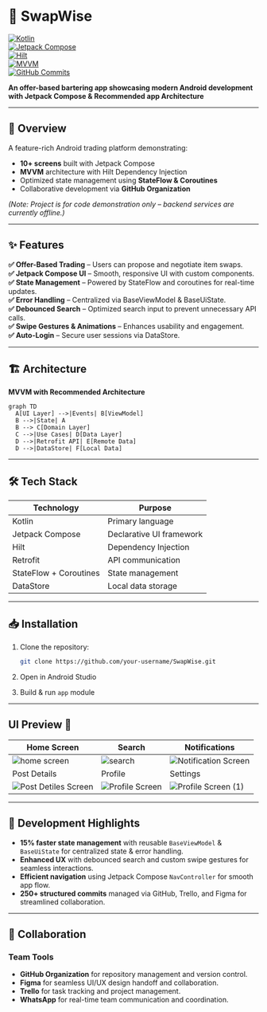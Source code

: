 # 🔄 SwapWise  

[![Kotlin](https://img.shields.io/badge/Kotlin-2.0.0-blue?logo=kotlin)](https://kotlinlang.org/)  
[![Jetpack Compose](https://img.shields.io/badge/Jetpack%20Compose-2.0.0-4285F4?logo=jetpack-compose)](https://developer.android.com/jetpack/compose)  
[![Hilt](https://img.shields.io/badge/Hilt-Dependency%20Injection-FF8C42?logo=hilt)](https://dagger.dev/hilt/)  
[![MVVM](https://img.shields.io/badge/Architecture-MVVM-6A1B9A)](https://developer.android.com/jetpack/guide)  
[![GitHub Commits](https://img.shields.io/badge/Commits-250%2B-brightgreen)](https://github.com/IugGraduation/Android/commits/main)  

**An offer-based bartering app showcasing modern Android development with Jetpack Compose & Recommended app Architecture**  

---

## 📌 Overview  
A feature-rich Android trading platform demonstrating:  
- **10+ screens** built with Jetpack Compose  
- **MVVM** architecture with Hilt Dependency Injection  
- Optimized state management using **StateFlow & Coroutines**  
- Collaborative development via **GitHub Organization**  

*(Note: Project is for code demonstration only – backend services are currently offline.)*

---

## ✨ Features  
**✅ Offer-Based Trading** – Users can propose and negotiate item swaps.  
**✅ Jetpack Compose UI** – Smooth, responsive UI with custom components.  
**✅ State Management** – Powered by StateFlow and coroutines for real-time updates.  
**✅ Error Handling** – Centralized via BaseViewModel & BaseUiState.  
**✅ Debounced Search** – Optimized search input to prevent unnecessary API calls.  
**✅ Swipe Gestures & Animations** – Enhances usability and engagement.  
**✅ Auto-Login** – Secure user sessions via DataStore.  

---

## 🏗 Architecture  
**MVVM with Recommended Architecture**  
```mermaid
graph TD
  A[UI Layer] -->|Events| B[ViewModel]
  B -->|State| A
  B --> C[Domain Layer]
  C -->|Use Cases| D[Data Layer]
  D -->|Retrofit API| E[Remote Data]
  D -->|DataStore| F[Local Data]
```

---

## 🛠 Tech Stack

| **Technology**         | **Purpose**                    |
|------------------------|--------------------------------|
| Kotlin                 | Primary language               |
| Jetpack Compose        | Declarative UI framework       |
| Hilt                   | Dependency Injection           |
| Retrofit               | API communication              |
| StateFlow + Coroutines | State management               |
| DataStore              | Local data storage             |

---

## 📥 Installation

1. Clone the repository:

   ```bash
   git clone https://github.com/your-username/SwapWise.git

2. Open in Android Studio

3. Build & run `app` module

---

## UI Preview 📸

| Home Screen |Search | Notifications |
|----------|----------|----------|
| ![home screen](https://github.com/user-attachments/assets/ba559534-54b7-444b-8b45-10ad85026b75) | ![search](https://github.com/user-attachments/assets/7d81eef9-7d1d-42ae-a9bc-04c02cf1a164) |![Notification Screen](https://github.com/user-attachments/assets/f4fe517c-3843-4991-83aa-62c8b0161fb1) |
| Post Details | Profile | Settings |
| ![Post Detiles Screen](https://github.com/user-attachments/assets/e6f7000c-fc85-42ae-a92e-24e72f878819) | ![Profile Screen](https://github.com/user-attachments/assets/8f585ad9-81e6-43fa-a3a1-2a73e8b337d5) | ![Profile Screen (1)](https://github.com/user-attachments/assets/53c02ffc-32b0-4347-9980-948552d5e32c) |






---

## 🚀 Development Highlights  
- **15% faster state management** with reusable `BaseViewModel` & `BaseUiState` for centralized state & error handling.  
- **Enhanced UX** with debounced search and custom swipe gestures for seamless interactions.  
- **Efficient navigation** using Jetpack Compose `NavController` for smooth app flow.  
- **250+ structured commits** managed via GitHub, Trello, and Figma for streamlined collaboration.

---

## 🤝 Collaboration  
### Team Tools  
- **GitHub Organization** for repository management and version control.  
- **Figma** for seamless UI/UX design handoff and collaboration.  
- **Trello** for task tracking and project management.  
- **WhatsApp** for real-time team communication and coordination.



